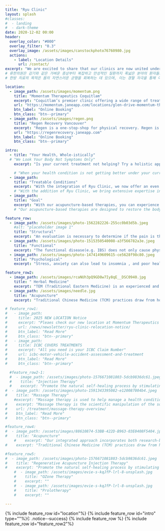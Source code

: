 ```yaml
---
title: "Ryu Clinic"
layout: splash
#classes:
#  - landing
#  - dark-theme
date: 2020-12-02 00:00
header:
  overlay_color: "#000"
  overlay_filter: "0.3"
  overlay_image: /assets/images/canstockphoto76760980.jpg
  actions:
    - label: "Location Details"
      url: /contact/
excerpt: "We are excited to share that our clinics are now united under one practice at Momentum Therapeutics Coquitlam and Regen Recovery Vancouver."
# 류한의원은 감기와 같은 가벼운 증상부터 복잡하고 만성적인 질환까지 폭넓은 분야의 환자들을 치료해온 한의학 전문 클리닉입니다. 심리치료, 소아과, 부인과, 통증 관리 등 다양한 분야에서 전통 한방 치료를 제공합니다.
# 한방 치료의 목적은 몸의 자연스러운 균형을 회복하는 데 있으며, 이는 경혈 자극을 통해 이루어집니다. 이러한 치료는 자가 회복력과 면역력 향상은 물론, 신체적·정서적 건강을 증진시켜 전반적인 기능 개선과 삶의 질 향상에 기여합니다.

location:
  - image_path: /assets/images/momentum.png
    title: "Momentum Therapeutics Coquitlam"
    excerpt: "Coquitlam’s premier clinic offering a wide range of treatments for over 20 years. Momentum Therapeutics Health Care Clinic provides the care you need."
    url: "https://momentum.janeapp.com/locations/glen-drive-momentum-therapeutics-health-care-clinic/book#/staff_member/139"
    btn_label: "Online Booking"
    btn_class: "btn--primary"
  - image_path: /assets/images/regen.png
    title: "Regen Recovery Vancouver"
    excerpt: "Regen is a one-stop-shop for physical recovery. Regen is for anyone ready to take recovery seriously, whether you're recovering from injury, training hard, or simply optimizing your health."
    url: "https://regenrecovery.janeapp.com"
    btn_label: "Online Booking"
    btn_class: "btn--primary"

intro:
  - title: "Your Health, Whole-istically"
  # "We Look Your Body Not Symptoms Only"
    excerpt: "Is your current treatment not helping? Try a holistic approach. We restore your body’s balance and improve your overall health with safe and effective treatments. We'll find the most effective plan for you, addressing the structural, functional, and psychological roots of your condition."

    # "When your health condition is not getting better under your current treatment approach, consider a holistic approach. We aim at correcting the balance of your body and improving your health as a whole. It can be an alternative or complementary treatment for you. We believe treatments should be proven, effective, and safe. And we do our best to find the most effective plan to treat the condition you have. Many illnesses, especially chronic health conditions, are structural, functional, and/or psychological problems."
  - image_path: 
    title: "Treatable Conditions"
    excerpt: "With the integration of Ryu Clinic, we now offer an even broader range of treatments. Our expertise extends beyond common ailments to include specialized care in TCM psychology, pediatrics, gynecology, and pain management. We believe in treating the body as a whole, addressing the root causes of illness rather than just the symptoms, to help you achieve lasting health."
    # "With the addition of Ryu Clinic, we bring extensive expertise in treating a wide range of conditions—from common colds to more complex cases in TCM psychology, pediatrics, gynecology, and pain management."
  - image_path: 
    title: "Goal"
    excerpt: "With our acupuncture-based therapies, you can experience a new level of well-being. We focus on restoring your body's natural balance and boosting its ability to heal itself, which in turn strengthens your immunity and supports both your physical and emotional health for a better quality of life."
    # "Our acupuncture-based therapies are designed to restore the body’s natural balance, enhance self-healing, strengthen immunity, and support both physical and emotional well-being for a better quality of life."

feature_row:
  - image_path: /assets/images/photo-1562282226-255cc0b03d5b.jpeg
    #alt: "placeholder image 1"
    title: "Structural"
    excerpt: "An evaluation is necessary to determine if the pain is the result of a musculoskeletal injury or part of a systemic problem."
  - image_path: /assets/images/photo-1515350540008-a3f566782a3e.jpeg
    title: "Functional"
    excerpt: "The functional disease(e.g. IBS) does not only cause physical suffering but also has a great impact on people's quality of life."
  - image_path: /assets/images/photo-1474149609615-ce5628f98c80.jpeg
    title: "Psychological"
    excerpt: "Stress, anxiety can also lead to insomnia , and poor health is just one side effect from lack of sleep."

feature_row2:
  - image_path: /assets/images/rcaNUh3pQ9GD8w7Iy8qE__DSC0940.jpg
    title: " Herbal Medicine"
    excerpt: "TEM (Traditional Eastern Medicine) is an experienced and wholistic technique under the umbrella of TCM practices. It involves a personalized herbal medicine based on the accumulated health data for thousands of years. It is used to enhance our recuperative power, immunity, and physical and emotional health and improve our overall function and well-being. It is employed to treat over one-quarter of the world's population. [Jiman Ryu (R.Ac. R.TCM.P.)](/about/teams) is a registered TCM practitioner with [CTCMA](https://www.ctcma.bc.ca/). Jiman is trained and experienced in treating patients across variability from simple cold symptoms to serious and complex health conditions."
  - image_path: /assets/images/needle.jpg
    title: "Acupuncture"
    excerpt: "Traditional Chinese Medicine (TCM) practices draw from holistic Eastern healing techniques. Acupuncture is the most common technique used. It improves health and stimulates the body’s natural healing mechanisms by stimulating acupressure points/meridians using a fine, sterile needle. Pressure, heat, or electrical stimulation may further enhance the effects. You do not need a physician’s referral to attend acupuncture sessions. ICBC allows Acupuncturists in BC to directly bill for treatments provided to patients who have sustained injuries in a motor vehicle accident. Some extended health plans may cover the cost of the treatment as well. Please review your private insurance plan for more details."

# feature_row1:
#   - image_path:
#     title: 2025 NEW LOCATION Notice
#     excerpt: "Pleaes check our new location at Momentum Therapeutics Coquitlam"
#     url: /news/newsletter/ryu-clinic-relocation-notice/
#     btn_label: "Read More"
#     btn_class: "btn--primary"
#   - image_path:
#     title: ICBC COVERS TREATMENTS
#     excerpt: "All you need is your ICBC Claim Number"
#     url: icbc-motor-vehicle-accident-assessment-and-treatment
#     btn_label: "Read More"
#     btn_class: "btn--primary"

  #feature_row2-1:
  #  - image_path: /assets/images/photo-1576671081803-5dcb9836dc61.jpeg
  #    title: "Injection Therapy"
  #    excerpt: "Promote the natural self-healing process by stimulating specific anatomic sites with injection. Various types of injections available. Acupoint-Acupuncture, Ashi points, Trigger Point/Myofacial-Muscle and fascia, Regenerative-TCM Bone Pecking techniques"
#  - image_path: /assets/images/photo-1591343395082-e120087004b4.jpeg
#    title: "Massage Therapy"
    #excerpt: "Massage therapy is used to help manage a health condition or enhance wellness. It involves manipulating the soft tissues of the body."
#    excerpt: "Massage therapy is the scientific manipulation of the soft tissues of the body. The treatment includes primarily manual techniques such as applying fixed or movable pressure, holding and moving muscles and body tissues. The purpose is to rehabilitate the body's physical function, relieve pain, and promote health and well-being. Yeonha Kim (R.Ac. RMT) is a trained Registered Massage Therapist (RMT) with [CMTBC](https://cmtbc.ca/). She has years of experience, and she is passionate about her work in massage therapy."
#    url: /treatment/massage-therapy-overview/
#    btn_label: "Read More"
#    btn_class: "btn--primary"

#feature_row4:
#  - image_path: /assets/images/88610874-53BB-422D-B963-03E0408F5404.jpeg
#    title: "Acupuncture"
    #    excerpt: "Our integrated approach incorporates both research-based and time-tested treatments combining Chinese medicine, acupuncture, acupoint-injection and functional medicine. Rather than taking a traditional disease-centred focus, we address the underlying causes of disease using a patient-centred approach addressing the whole person, not just an isolated set of symptoms."
#    excerpt: "Traditional Chinese Medicine (TCM) practices draw from holistic Eastern healing techniques. Acupuncture is the most common technique used. It improves health and stimulates the body’s natural healing mechanisms by stimulating acupressure points/meridians using a fine, sterile needle. Pressure, heat, or electrical stimulation may further enhance the effects. You do not need a physician’s referral to attend acupuncture sessions. ICBC allows Acupuncturists in BC to directly bill for treatments provided to patients who have sustained injuries in a motor vehicle accident. Some extended health plans may cover the cost of the treatment as well. Please review your private insurance plan for more details."

#feature_row5:
#  - image_path: /assets/images/photo-1576671081803-5dcb9836dc61.jpeg
#    title: "Regenerative Acupuncture Injection Therapy"
#    excerpt: "Promote the natural self-healing process by stimulating specific anatomic sites with injection."
    #  - image_path: /assets/images/evie-s-kqJfP-lrl-8-unsplash.jpg
    #    title: "OZone Therapy"
    #    excerpt: ""
    #  - image_path: /assets/images/evie-s-kqJfP-lrl-8-unsplash.jpg
    #    title: "Prolotherapy"
    #    excerpt: ""
    
---
```


{% include feature_row id="location"%}
{% include feature_row id="intro" type=""%}{: .notice--success}
{% include feature_row %}
{% include feature_row id="feature_row2"%}
